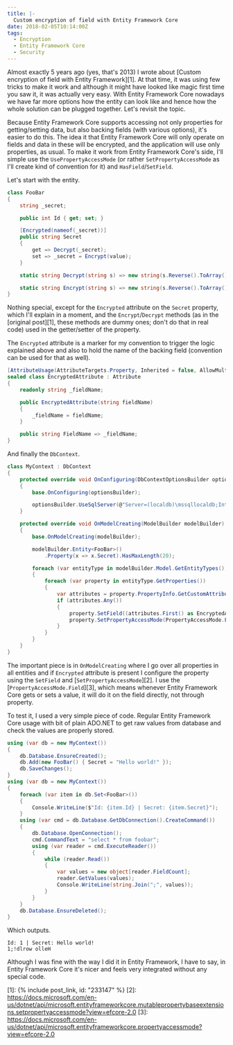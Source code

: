 ```yaml
---
title: |-
  Custom encryption of field with Entity Framework Core
date: 2018-02-05T10:14:00Z
tags:
  - Encryption
  - Entity Framework Core
  - Security
---
```

Almost exactly 5 years ago (yes, that's 2013) I wrote about [Custom encryption of field with Entity Framework][1]. At that time, it was using few tricks to make it work and although it might have looked like magic first time you saw it, it was actually very easy. With Entity Framework Core nowadays we have far more options how the entity can look like and hence how the whole solution can be plugged together. Let's revisit the topic.

<!-- excerpt -->

Because Entity Framework Core supports accessing not only properties for getting/setting data, but also backing fields (with various options), it's easier to do this. The idea it that Entity Framework Core will only operate on fields and data in these will be encrypted, and the application will use only properties, as usual. To make it work from Entity Framework Core's side, I'll simple use the `UsePropertyAccessMode` (or rather `SetPropertyAccessMode` as I'll create kind of convention for it) and `HasField`/`SetField`.

Let's start with the entity.

```csharp
class FooBar
{
	string _secret;

	public int Id { get; set; }

	[Encrypted(nameof(_secret))]
	public string Secret
	{
		get => Decrypt(_secret);
		set => _secret = Encrypt(value);
	}

	static string Decrypt(string s) => new string(s.Reverse().ToArray());

	static string Encrypt(string s) => new string(s.Reverse().ToArray());
}
```

Nothing special, except for the `Encrypted` attribute on the `Secret` property, which I'll explain in a moment, and the `Encrypt`/`Decrypt` methods (as in the [original post][1], these methods are dummy ones; don't do that in real code) used in the getter/setter of the property.

The `Encrypted` attribute is a marker for my convention to trigger the logic explained above and also to hold the name of the backing field (convention can be used for that as well).

```csharp
[AttributeUsage(AttributeTargets.Property, Inherited = false, AllowMultiple = false)]
sealed class EncryptedAttribute : Attribute
{
	readonly string _fieldName;

	public EncryptedAttribute(string fieldName)
	{
		_fieldName = fieldName;
	}

	public string FieldName => _fieldName;
}
```

And finally the `DbContext`.

```csharp
class MyContext : DbContext
{
	protected override void OnConfiguring(DbContextOptionsBuilder optionsBuilder)
	{
		base.OnConfiguring(optionsBuilder);

		optionsBuilder.UseSqlServer(@"Server=(localdb)\mssqllocaldb;Integrated Security=true;database=test");
	}

	protected override void OnModelCreating(ModelBuilder modelBuilder)
	{
		base.OnModelCreating(modelBuilder);

		modelBuilder.Entity<FooBar>()
			.Property(x => x.Secret).HasMaxLength(20);

		foreach (var entityType in modelBuilder.Model.GetEntityTypes())
		{
			foreach (var property in entityType.GetProperties())
			{
				var attributes = property.PropertyInfo.GetCustomAttributes(typeof(EncryptedAttribute), false);
				if (attributes.Any())
				{
					property.SetField((attributes.First() as EncryptedAttribute).FieldName);
					property.SetPropertyAccessMode(PropertyAccessMode.Field);
				}
			}
		}
	}
}
```

The important piece is in `OnModelCreating` where I go over all properties in all entities and if `Encrypted` attribute is present I configure the property using the `SetField` and [`SetPropertyAccessMode`][2]. I use the [`PropertyAccessMode.Field`][3], which means whenever Entity Framework Core gets or sets a value, it will do it on the field directly, not through property.

To test it, I used a very simple piece of code. Regular Entity Framework Core usage with bit of plain ADO.NET to get raw values from database and check the values are properly stored.

```csharp
using (var db = new MyContext())
{
	db.Database.EnsureCreated();
	db.Add(new FooBar() { Secret = "Hello world!" });
	db.SaveChanges();
}
using (var db = new MyContext())
{
	foreach (var item in db.Set<FooBar>())
	{
		Console.WriteLine($"Id: {item.Id} | Secret: {item.Secret}");
	}
	using (var cmd = db.Database.GetDbConnection().CreateCommand())
	{
		db.Database.OpenConnection();
		cmd.CommandText = "select * from foobar";
		using (var reader = cmd.ExecuteReader())
		{
			while (reader.Read())
			{
				var values = new object[reader.FieldCount];
				reader.GetValues(values);
				Console.WriteLine(string.Join(";", values));
			}
		}
	}
	db.Database.EnsureDeleted();
}
```

Which outputs.

```text
Id: 1 | Secret: Hello world!
1;!dlrow olleH
```

Although I was fine with the way I did it in Entity Framework, I have to say, in Entity Framework Core it's nicer and feels very integrated without any special code.

[1]: {% include post_link, id: "233147" %}
[2]: https://docs.microsoft.com/en-us/dotnet/api/microsoft.entityframeworkcore.mutablepropertybaseextensions.setpropertyaccessmode?view=efcore-2.0
[3]: https://docs.microsoft.com/en-us/dotnet/api/microsoft.entityframeworkcore.propertyaccessmode?view=efcore-2.0